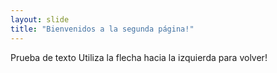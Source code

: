 ```yaml
---
layout: slide
title: "Bienvenidos a la segunda página!"
---
```

Prueba de texto
Utiliza la flecha hacia la izquierda para volver!
